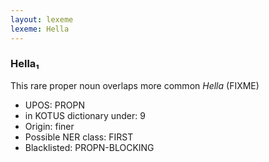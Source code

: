 ```yaml
---
layout: lexeme
lexeme: Hella
---
```


###  Hella₁

This rare proper noun overlaps more common *Hella* (FIXME)
* UPOS:  PROPN
* in KOTUS dictionary under:  9
* Origin:  finer
* Possible NER class:  FIRST
* Blacklisted:  PROPN-BLOCKING

